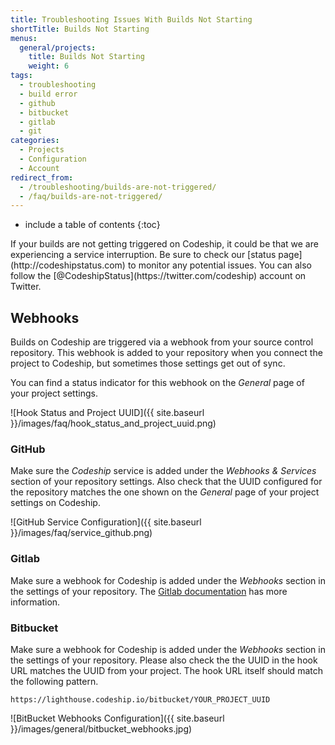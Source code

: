 ```yaml
---
title: Troubleshooting Issues With Builds Not Starting
shortTitle: Builds Not Starting
menus:
  general/projects:
    title: Builds Not Starting
    weight: 6
tags:
  - troubleshooting
  - build error
  - github
  - bitbucket
  - gitlab
  - git
categories:
  - Projects
  - Configuration
  - Account
redirect_from:
  - /troubleshooting/builds-are-not-triggered/
  - /faq/builds-are-not-triggered/
---
```


* include a table of contents
{:toc}

<div class="info-block">
If your builds are not getting triggered on Codeship, it could be that we are experiencing a service interruption. Be sure to check our [status page](http://codeshipstatus.com) to monitor any potential issues. You can also follow the [@CodeshipStatus](https://twitter.com/codeship) account on Twitter.
</div>

## Webhooks

Builds on Codeship are triggered via a webhook from your source control repository. This webhook is added to your repository when you connect the project to Codeship, but sometimes those settings get out of sync.

You can find a status indicator for this webhook on the _General_ page of your project settings.

![Hook Status and Project UUID]({{ site.baseurl }}/images/faq/hook_status_and_project_uuid.png)

### GitHub

Make sure the _Codeship_ service is added under the _Webhooks & Services_ section of your repository settings. Also check that the UUID configured for the repository matches the one shown on the _General_ page of your project settings on Codeship.

![GitHub Service Configuration]({{ site.baseurl }}/images/faq/service_github.png)

### Gitlab

Make sure a webhook for Codeship is added under the _Webhooks_ section in the settings of your repository. The [Gitlab documentation](https://docs.gitlab.com/ce/user/project/integrations/webhooks.html) has more information.

### Bitbucket

Make sure a webhook for Codeship is added under the _Webhooks_ section in the settings of your repository. Please also check the the UUID in the hook URL matches the UUID from your project. The hook URL itself should match the following pattern.

```
https://lighthouse.codeship.io/bitbucket/YOUR_PROJECT_UUID
```

![BitBucket Webhooks Configuration]({{ site.baseurl }}/images/general/bitbucket_webhooks.jpg)

